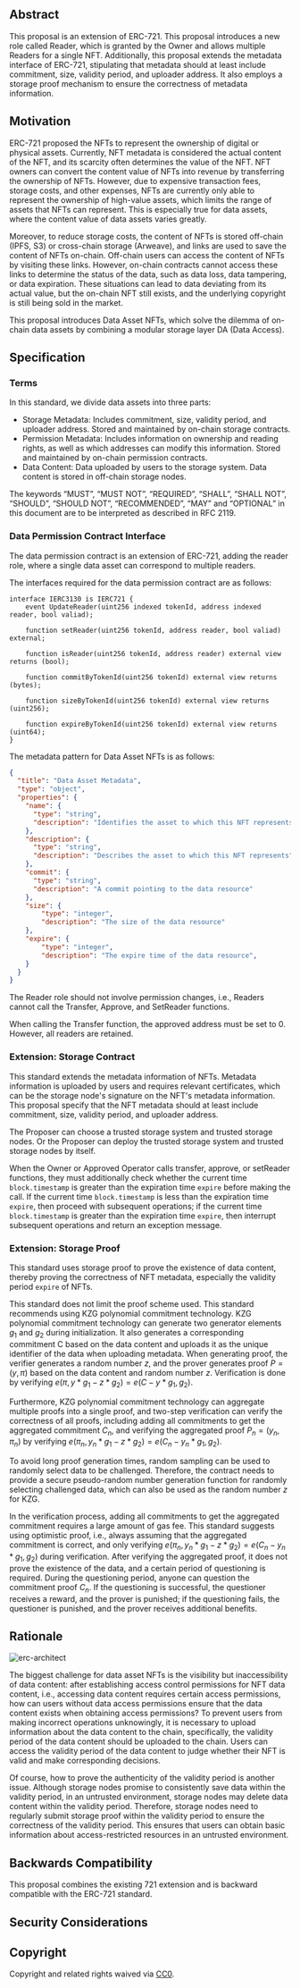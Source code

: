 ## Abstract

This proposal is an extension of ERC-721. This proposal introduces a new role called Reader, which is granted by the Owner and allows multiple Readers for a single NFT. Additionally, this proposal extends the metadata interface of ERC-721, stipulating that metadata should at least include commitment, size, validity period, and uploader address. It also employs a storage proof mechanism to ensure the correctness of metadata information.

## Motivation

ERC-721 proposed the NFTs to represent the ownership of digital or physical assets. Currently, NFT metadata is considered the actual content of the NFT, and its scarcity often determines the value of the NFT. NFT owners can convert the content value of NFTs into revenue by transferring the ownership of NFTs. However, due to expensive transaction fees, storage costs, and other expenses, NFTs are currently only able to represent the ownership of high-value assets, which limits the range of assets that NFTs can represent. This is especially true for data assets, where the content value of data assets varies greatly.

Moreover, to reduce storage costs, the content of NFTs is stored off-chain (IPFS, S3) or cross-chain storage (Arweave), and links are used to save the content of NFTs on-chain. Off-chain users can access the content of NFTs by visiting these links. However, on-chain contracts cannot access these links to determine the status of the data, such as data loss, data tampering, or data expiration. These situations can lead to data deviating from its actual value, but the on-chain NFT still exists, and the underlying copyright is still being sold in the market.

This proposal introduces Data Asset NFTs, which solve the dilemma of on-chain data assets by combining a modular storage layer DA (Data Access).

## Specification

### Terms

In this standard, we divide data assets into three parts:

- Storage Metadata: Includes commitment, size, validity period, and uploader address. Stored and maintained by on-chain storage contracts.
- Permission Metadata: Includes information on ownership and reading rights, as well as which addresses can modify this information. Stored and maintained by on-chain permission contracts.
- Data Content: Data uploaded by users to the storage system. Data content is stored in off-chain storage nodes.

The keywords “MUST”, “MUST NOT”, “REQUIRED”, “SHALL”, “SHALL NOT”, “SHOULD”, “SHOULD NOT”, “RECOMMENDED”, “MAY” and “OPTIONAL” in this document are to be interpreted as described in RFC 2119.

### Data Permission Contract Interface

The data permission contract is an extension of ERC-721, adding the reader role, where a single data asset can correspond to multiple readers.

The interfaces required for the data permission contract are as follows:

```solidity
interface IERC3130 is IERC721 {
    event UpdateReader(uint256 indexed tokenId, address indexed reader, bool valiad);
    
    function setReader(uint256 tokenId, address reader, bool valiad) external;
    
    function isReader(uint256 tokenId, address reader) external view returns (bool);
    
    function commitByTokenId(uint256 tokenId) external view returns (bytes);
    
    function sizeByTokenId(uint256 tokenId) external view returns (uint256);
    
    function expireByTokenId(uint256 tokenId) external view returns (uint64);
}
```

The metadata pattern for Data Asset NFTs is as follows:

```json
{
  "title": "Data Asset Metadata",
  "type": "object",
  "properties": {
    "name": {
      "type": "string",
      "description": "Identifies the asset to which this NFT represents"
    },
    "description": {
      "type": "string",
      "description": "Describes the asset to which this NFT represents"
    },
    "commit": {
      "type": "string",
      "description": "A commit pointing to the data resource"
    },
    "size": {
        "type": "integer",
        "description": "The size of the data resource"
    },
    "expire": {
        "type": "integer",
        "description": "The expire time of the data resource",
    }
  }
}
```

The Reader role should not involve permission changes, i.e., Readers cannot call the Transfer, Approve, and SetReader functions.

When calling the Transfer function, the approved address must be set to 0. However, all readers are retained.

### Extension: Storage Contract

This standard extends the metadata information of NFTs. Metadata information is uploaded by users and requires relevant certificates, which can be the storage node's signature on the NFT's metadata information. This proposal specify that the NFT metadata should at least include commitment, size, validity period, and uploader address.

The Proposer can choose a trusted storage system and trusted storage nodes. Or the Proposer can deploy the trusted storage system and trusted storage nodes by itself.

When the Owner or Approved Operator calls transfer, approve, or setReader functions, they must additionally check whether the current time `block.timestamp` is greater than the expiration time `expire` before making the call. If the current time `block.timestamp` is less than the expiration time `expire`, then proceed with subsequent operations; if the current time `block.timestamp` is greater than the expiration time `expire`, then interrupt subsequent operations and return an exception message.

### Extension: Storage Proof

This standard uses storage proof to prove the existence of data content, thereby proving the correctness of NFT metadata, especially the validity period `expire` of NFTs.

This standard does not limit the proof scheme used. This standard recommends using KZG polynomial commitment technology. KZG polynomial commitment technology can generate two generator elements $g_1$ and $g_2$ during initialization. It also generates a corresponding commitment C based on the data content and uploads it as the unique identifier of the data when uploading metadata. When generating proof, the verifier generates a random number $z$, and the prover generates proof $P=(y, π)$ based on the data content and random number $z$. Verification is done by verifying $e(π, y*g_1-z*g_2) = e(C - y*g_1, g_2)$.

Furthermore, KZG polynomial commitment technology can aggregate multiple proofs into a single proof, and two-step verification can verify the correctness of all proofs, including adding all commitments to get the aggregated commitment $C_n$, and verifying the aggregated proof $P_n=(y_n, π_n)$ by verifying $e(π_n, y_n*g_1-z*g_2) = e(C_n - y_n*g_1, g_2)$.

To avoid long proof generation times, random sampling can be used to randomly select data to be challenged. Therefore, the contract needs to provide a secure pseudo-random number generation function for randomly selecting challenged data, which can also be used as the random number $z$ for KZG.

In the verification process, adding all commitments to get the aggregated commitment requires a large amount of gas fee. This standard suggests using optimistic proof, i.e., always assuming that the aggregated commitment is correct, and only verifying $e(π_n, y_n*g_1-z*g_2) = e(C_n - y_n*g_1, g_2)$ during verification. After verifying the aggregated proof, it does not prove the existence of the data, and a certain period of questioning is required. During the questioning period, anyone can question the commitment proof $C_n$. If the questioning is successful, the questioner receives a reward, and the prover is punished; if the questioning fails, the questioner is punished, and the prover receives additional benefits.

## Rationale

![erc-architect](../../images/erc-architect.png)

The biggest challenge for data asset NFTs is the visibility but inaccessibility of data content: after establishing access control permissions for NFT data content, i.e., accessing data content requires certain access permissions, how can users without data access permissions ensure that the data content exists when obtaining access permissions? To prevent users from making incorrect operations unknowingly, it is necessary to upload information about the data content to the chain, specifically, the validity period of the data content should be uploaded to the chain. Users can access the validity period of the data content to judge whether their NFT is valid and make corresponding decisions.

Of course, how to prove the authenticity of the validity period is another issue. Although storage nodes promise to consistently save data within the validity period, in an untrusted environment, storage nodes may delete data content within the validity period. Therefore, storage nodes need to regularly submit storage proof within the validity period to ensure the correctness of the validity period. This ensures that users can obtain basic information about access-restricted resources in an untrusted environment.

## Backwards Compatibility

This proposal combines the existing 721 extension and is backward compatible with the ERC-721 standard.

## Security Considerations

## Copyright

Copyright and related rights waived via [CC0](https://eips.ethereum.org/LICENSE).
